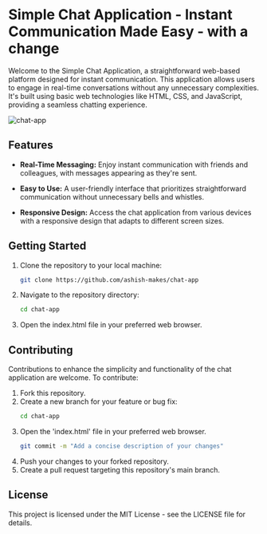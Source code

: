 # Simple Chat Application - Instant Communication Made Easy - with a change
Welcome to the Simple Chat Application, a straightforward web-based platform designed for instant communication. This application allows users to engage in real-time conversations without any unnecessary complexities. It's built using basic web technologies like HTML, CSS, and JavaScript, providing a seamless chatting experience.

![chat-app](https://github.com/ashish-makes/chat-app/assets/106135144/a181f454-6926-4e8b-afb3-582bbe579baa)

## Features

- **Real-Time Messaging:** Enjoy instant communication with friends and colleagues, with messages appearing as they're sent.

- **Easy to Use:** A user-friendly interface that prioritizes straightforward communication without unnecessary bells and whistles.

- **Responsive Design:** Access the chat application from various devices with a responsive design that adapts to different screen sizes.

## Getting Started

1. Clone the repository to your local machine:
   ```bash
   git clone https://github.com/ashish-makes/chat-app

2. Navigate to the repository directory:
   ```bash
   cd chat-app

3. Open the index.html file in your preferred web browser.

## Contributing
Contributions to enhance the simplicity and functionality of the chat application are welcome. To contribute:

1. Fork this repository.
2. Create a new branch for your feature or bug fix:
   ```bash
   cd chat-app
3. Open the 'index.html' file in your preferred web browser.
   ```bash
   git commit -m "Add a concise description of your changes"
4. Push your changes to your forked repository.
5. Create a pull request targeting this repository's main branch.

## License
This project is licensed under the MIT License - see the LICENSE file for details.
